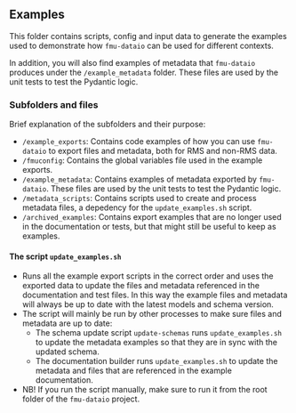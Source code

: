 ## Examples
This folder contains scripts, config and input data to generate the examples
used to demonstrate how `fmu-dataio` can be used for different contexts.

In addition, you will also find examples of metadata that `fmu-dataio` produces
under the `/example_metadata` folder. These files are used by the unit tests
to test the Pydantic logic.

### Subfolders and files
Brief explanation of the subfolders and their purpose:
* `/example_exports`: Contains code examples of how you can use `fmu-dataio` to
export files and metadata, both for RMS and non-RMS data.
* `/fmuconfig`: Contains the global variables file used in the example exports.
* `/example_metadata`: Contains examples of metadata exported by `fmu-dataio`.
These files are used by the unit tests to test the Pydantic logic.
* `/metadata_scripts`: Contains scripts used to create and process metadata 
files, a depedency for the `update_examples.sh` script.
* `/archived_examples`: Contains export examples that are no longer used in the
documentation or tests, but that might still be useful to keep as examples.

#### The script `update_examples.sh`
* Runs all the example export scripts in the correct order and uses the exported
data to update the files and metadata referenced in the documentation and test
files. In this way the example files and metadata will always be up to date with
the latest models and schema version.
* The script will mainly be run by other processes to make sure
files and metadata are up to date:
    * The schema update script `update-schemas` runs `update_examples.sh` to update
    the metadata examples so that they are in sync with the updated schema.
    * The documentation builder runs `update_examples.sh` to update the metadata
    and files that are referenced in the example documentation.
* NB! If you run the script manually, make sure to run it from the root folder
of the `fmu-dataio` project.